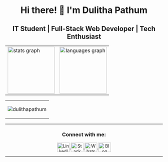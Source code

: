 <h1 align="center">Hi there! 👋 I'm Dulitha Pathum</h1>

<h2 align="center">IT Student | Full-Stack Web Developer | Tech Enthusiast</h2>

<div align="center">
  <table width="100%">
    <tr>
      <td width="50%">
        <img src="https://github-readme-stats.vercel.app/api?username=Dulithapathum&hide_title=false&hide_rank=false&show_icons=true&include_all_commits=true&count_private=true&disable_animations=false&theme=dracula&locale=en&hide_border=false" height="150" alt="stats graph"  />
      </td>
      <td width="50%" align="center">
      <img src="https://github-readme-stats.vercel.app/api/top-langs?username=Dulithapathum&locale=en&hide_title=false&layout=compact&card_width=320&langs_count=5&theme=dracula&hide_border=false" height="150" alt="languages graph"  />
      </td>
    </tr>
  </table>
<table> 
  <tr>
  <td>
  <p><img align="center" src="https://github-readme-streak-stats.herokuapp.com/?user=dulithapathum&" alt="dulithapathum" /></p></td>
  </tr>
</table>

<hr/>
<h3 align="center">Connect with me:</h3>
<div align="center">
  <a href="https://www.linkedin.com/in/dulitha-pathum/" >
    <img align="center" src="https://raw.githubusercontent.com/rahuldkjain/github-profile-readme-generator/master/src/images/icons/Social/linked-in-alt.svg" alt="LinkedIn Profile" height="30" width="40" />
  </a>
  <a href="https://stackoverflow.com/users/28743464/dulitha-pathum">
    <img align="center" src="https://raw.githubusercontent.com/rahuldkjain/github-profile-readme-generator/master/src/images/icons/Social/stack-overflow.svg" alt="Stack Overflow Profile" height="30" width="40" />
  </a>
  <a href="https://wa.me/+94765441217" target="blank">
    <img align="center" src="https://raw.githubusercontent.com/rahuldkjain/github-profile-readme-generator/master/src/images/icons/Social/whatsapp.svg" alt="WhatsApp" height="30" width="40" />
  </a>
  <a href="https://www.techgeekhub.lk/" target="blank">
    <img align="center" src="https://raw.githubusercontent.com/rahuldkjain/github-profile-readme-generator/master/src/images/icons/Social/blogger.svg" alt="Blog" height="30" width="40" />
  </a>
</div>
<hr/>

